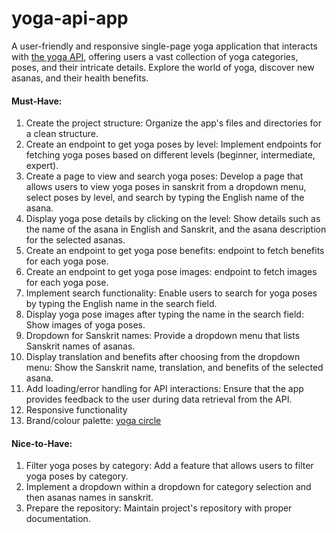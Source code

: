 # yoga-api-app
A user-friendly and responsive single-page yoga application that interacts with [the yoga API](https://github.com/alexcumplido/yoga-api), offering users a vast collection of yoga categories, poses, and their intricate details. Explore the world of yoga, discover new asanas, and their health benefits.

#### Must-Have:
1. Create the project structure: Organize the app's files and directories for a clean structure.
2. Create an endpoint to get yoga poses by level: Implement endpoints for fetching yoga poses based on different levels (beginner, intermediate, expert).
3. Create a page to view and search yoga poses: Develop a page that allows users to view yoga poses in sanskrit from a dropdown menu, select poses by level, and search by typing the English name of the asana.
4. Display yoga pose details by clicking on the level: Show details such as the name of the asana in English and Sanskrit, and the asana description for the selected asanas.
5. Create an endpoint to get yoga pose benefits: endpoint to fetch benefits for each yoga pose.
6. Create an endpoint to get yoga pose images: endpoint to fetch images for each yoga pose.
7. Implement search functionality: Enable users to search for yoga poses by typing the English name in the search field.
8. Display yoga pose images after typing the name in the search field: Show images of yoga poses.
9. Dropdown for Sanskrit names: Provide a dropdown menu that lists Sanskrit names of asanas.
10. Display translation and benefits after choosing from the dropdown menu: Show the Sanskrit name, translation, and benefits of the selected asana.
11. Add loading/error handling for API interactions: Ensure that the app provides feedback to the user during data retrieval from the API.
12. Responsive functionality
13. Brand/colour palette: [yoga circle](https://yogacircle.nl/)
#### Nice-to-Have:
1. Filter yoga poses by category: Add a feature that allows users to filter yoga poses by category.
2. Implement a dropdown within a dropdown for category selection and then asanas names in sanskrit.
3. Prepare the repository: Maintain project's repository with proper documentation.
